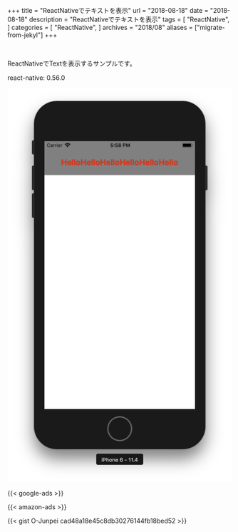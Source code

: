 +++
title = "ReactNativeでテキストを表示"
url = "2018-08-18"
date = "2018-08-18"
description = "ReactNativeでテキストを表示"
tags = [
    "ReactNative",
]
categories = [
    "ReactNative",
]
archives = "2018/08"
aliases = ["migrate-from-jekyl"]
+++

<br>

ReactNativeでTextを表示するサンプルです。  

react-native: 0.56.0  

![alt](1.png)

<!-- Google Ads -->
{{< google-ads >}}

<!-- Amazon Ads -->
{{< amazon-ads >}}

{{< gist O-Junpei cad48a18e45c8db30276144fb18bed52 >}}
